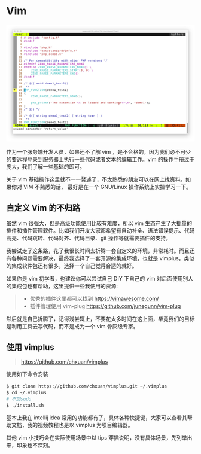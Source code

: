 # Vim

![vimplus](../img/gnu/vimplus.jpg)

作为一个服务端开发人员，如果还不了解 vim ，是不合格的，因为我们必不可少的要远程登录到服务器上执行一些代码或者文本的编辑工作。vim 的操作手册过于庞大，我们了解一些基础的即可。

关于 vim 基础操作这里就不一一赘述了，不太熟悉的朋友可以在网上找资料。如果你对 VIM 不熟悉的话， 最好是在一个 GNU/Linux 操作系统上实操学习一下。

## 自定义 Vim 的不归路

虽然 vim 很强大，但是高级功能使用比较有难度，所以 vim 生态产生了大批量的插件和插件管理软件。比如我们开发大家都希望有自动补全、语法错误提示、代码高亮、代码跳转、代码对齐、代码目录、git 操作等就需要插件的支持。

我尝试走了这条路，花了我很长时间去折腾一套自定义的环境，非常耗时。而且还有各种问题需要解决，最终我选择了一套开源的集成环境，也就是 vimplus，类似的集成软件包还有很多，选择一个自己觉得合适的就好。

如果你是 vim 初学者，也建议你可以尝试自己 DIY 下自己的 vim 对后面使用别人的集成包也有帮助，这里提供一些我使用的资源: 

> - 优秀的插件这里都可以找到 https://vimawesome.com/
> - 插件管理使用 vim-plug  https://github.com/junegunn/vim-plug

然后就是自己折腾了，记得浅尝辄止，不要花太多时间在这上面，毕竟我们的目标是利用工具去写代码，而不是成为一个 vim 骨灰级专家。

## 使用 vimplus

> https://github.com/chxuan/vimplus

使用如下命令安装

```bash
$ git clone https://github.com/chxuan/vimplus.git ~/.vimplus
$ cd ~/.vimplus
# 不加sudo
$ ./install.sh
```

基本上我在 intellij idea 常用的功能都有了，具体各种快捷键，大家可以查看其帮助文档，我的视频教程也是以 vimplus 为项目编辑器。

其他 vim 小技巧会在实际使用场景中以 tips 穿插说明，没有具体场景，先列举出来，印象也不深刻。